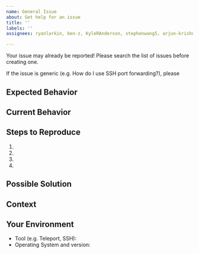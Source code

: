 ```yaml
---
name: General Issue
about: Get help for an issue
title: ''
labels: ''
assignees: ryanlarkin, ben-z, KyleRAnderson, stephenwang5, arjun-krishna1

---
```


Your issue may already be reported! Please search the list of issues before creating one.

If the issue is generic (e.g. How do I use SSH port forwarding?), please 

## Expected Behavior
<!--- If you're describing a bug, tell us what should happen -->
<!--- If you're suggesting a change/improvement, tell us how it should work -->


## Current Behavior
<!--- Please tell us what you have already tried, and how they failed to resolve the issue. -->


## Steps to Reproduce
<!--- Provide an unambiguous set of steps to reproduce this issue. Include the exact commands to run -->
1.
2.
3.
4.


## Possible Solution
<!--- If you know that this is an infrastructure issue, and has a possible solution, -->
<!--  we'd love to hear it! -->


## Context
<!--- How has this issue affected you? What are you trying to accomplish? -->
<!--- Providing context helps us come up with a solution that is the most useful -->


## Your Environment
<!--- Include as many relevant details about the environment you experienced the bug in -->
* Tool (e.g. Teleport, SSH):
* Operating System and version:


